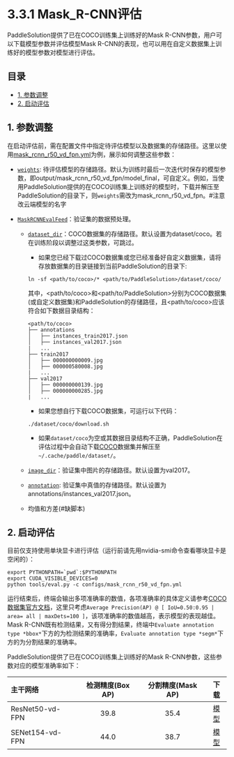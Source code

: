 # 3.3.1 Mask_R-CNN评估

PaddleSolution提供了已在COCO训练集上训练好的Mask R-CNN参数，用户可以下载模型参数并评估模型Mask R-CNN的表现，也可以用在自定义数据集上训练好的模型参数对模型进行评估。

## 目录
  * [1. 参数调整](#1-参数调整)
  * [2. 启动评估](#2-启动评估)

## 1. 参数调整

在启动评估前，需在配置文件中指定待评估模型以及数据集的存储路径。这里以使用[mask_rcnn_r50_vd_fpn.yml](../../configs/mask_rcnn_r50_vd_fpn.yml)为例，展示如何调整这些参数：

* [`weights`](https://github.com/FlyingQianMM/PaddleSolution/blob/3db658f8bb522e936663fea89970742d1f893dac/configs/mask_rcnn_r50_vd_fpn.yml#L12): 待评估模型的存储路径。默认为训练时最后一次迭代时保存的模型参数，即output/mask_rcnn_r50_vd_fpn/model_final，可自定义。例如，当使用PaddleSolution提供的在COCO训练集上训练好的模型时，下载并解压至PaddleSolution的目录下，则`weights`需改为mask_rcnn_r50_vd_fpn。#注意改云端模型的名字

* [`MaskRCNNEvalFeed`](https://github.com/FlyingQianMM/PaddleSolution/blob/3db658f8bb522e936663fea89970742d1f893dac/configs/mask_rcnn_r50_vd_fpn.yml#L147)：验证集的数据预处理。
  * [`dataset_dir`](https://github.com/FlyingQianMM/PaddleSolution/blob/3db658f8bb522e936663fea89970742d1f893dac/configs/mask_rcnn_r50_vd_fpn.yml#L151)：COCO数据集的存储路径。默认设置为dataset/coco。若在训练阶段以调整过这类参数，可跳过。
    * 如果您已经下载过COCO数据集或您已经准备好自定义数据集，请将存放数据集的目录链接到当前PaddleSolution的目录下:
    ```
    ln -sf <path/to/coco>/* <path/to/PaddleSolution>/dataset/coco/
    ```
    其中，<path/to/coco>和<path/to/PaddleSolution>分别为COCO数据集(或自定义数据集)和PaddleSolution的存储路径，且<path/to/coco>应该符合如下数据目录结构：

    ```
    <path/to/coco>
    ├── annotations
    │   ├── instances_train2017.json
    │   ├── instances_val2017.json
    |   ...
    ├── train2017
    │   ├── 000000000009.jpg
    │   ├── 000000580008.jpg
    |   ...
    ├── val2017
    │   ├── 000000000139.jpg
    │   ├── 000000000285.jpg
    |   ...

    ```
    * 如果您想自行下载COCO数据集，可运行以下代码：

    ```
    ./dataset/coco/download.sh
    ```
    * 如果`dataset/coco`为空或其数据目录结构不正确，PaddleSolution在评估过程中会自动下载[COCO](http://images.cocodataset.org)数据集并解压至`~/.cache/paddle/dataset/`。
  * [`image_dir`](https://github.com/FlyingQianMM/PaddleSolution/blob/3db658f8bb522e936663fea89970742d1f893dac/configs/mask_rcnn_r50_vd_fpn.yml#L152)：验证集中图片的存储路径。默认设置为val2017。
  * [`annotation`](https://github.com/FlyingQianMM/PaddleSolution/blob/3db658f8bb522e936663fea89970742d1f893dac/configs/mask_rcnn_r50_vd_fpn.yml#L153): 验证集中真值的存储路径。默认设置为annotations/instances_val2017.json。
  * 均值和方差(#缺脚本)
  
## 2. 启动评估

目前仅支持使用单块显卡进行评估（运行前请先用nvidia-smi命令查看哪块显卡是空闲的）：

```
export PYTHONPATH=`pwd`:$PYTHONPATH
export CUDA_VISIBLE_DEVICES=0
python tools/eval.py -c configs/mask_rcnn_r50_vd_fpn.yml
```

运行结束后，终端会输出多项准确率的数值，各项准确率的具体定义请参考[COCO数据集官方文档](http://cocodataset.org/#detection-eval)，这里只考虑`Average Precision(AP) @ [ IoU=0.50:0.95 | area= all | maxDets=100 ]`，该项准确率的数值越高，表示模型的表现越佳。Mask R-CNN既有检测结果，又有得分割结果，终端中`Evaluate annotation type *bbox*`下方的为检测结果的准确率，`Evaluate annotation type *segm*`下方的为分割结果的准确率。

PaddleSolution提供了已在COCO训练集上训练好的Mask R-CNN参数，这些参数对应的模型准确率如下：


| 主干网络             | 检测精度(Box AP) | 分割精度(Mask AP) |                           下载                           |
| :------------------ | :-------------: | :--------------: | :----------------------------------------------------------: |
| ResNet50-vd-FPN     |       39.8      |       35.4       | [模型](https://paddlemodels.bj.bcebos.com/object_detection/mask_rcnn_r50_vd_fpn_2x.tar)|
| SENet154-vd-FPN     |       44.0      |       38.7       | [模型](https://paddlemodels.bj.bcebos.com/object_detection/mask_rcnn_se154_vd_fpn_s1x.tar) |

